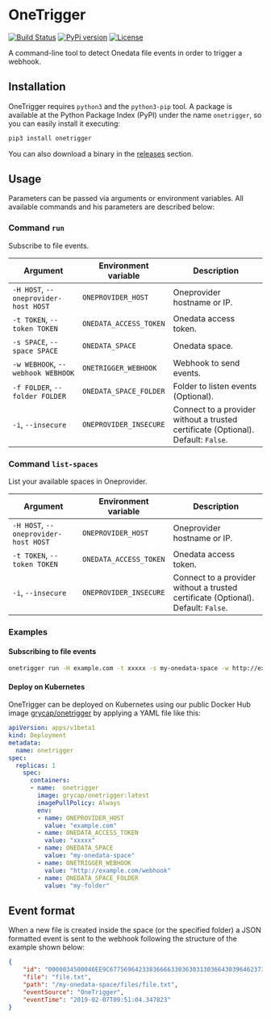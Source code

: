 # OneTrigger

[![Build Status](https://travis-ci.org/grycap/onetrigger.svg?branch=master)](https://travis-ci.org/grycap/onetrigger) [![PyPi version](https://img.shields.io/pypi/v/onetrigger.svg)](https://pypi.org/project/onetrigger/) [![License](https://img.shields.io/badge/license-Apache%202-blue.svg)](https://www.apache.org/licenses/LICENSE-2.0)

A command-line tool to detect Onedata file events in order to trigger a webhook.

## Installation

OneTrigger requires `python3` and the `python3-pip` tool. A package is available at the Python Package Index (PyPI) under the name `onetrigger`, so you can easily install it executing:

```bash
pip3 install onetrigger
```

You can also download a binary in the [releases](https://github.com/grycap/onetrigger/releases) section.

## Usage

Parameters can be passed via arguments or environment variables. All available commands and his parameters are described below:

### Command `run`

Subscribe to file events.

| Argument                             | Environment variable   | Description                                                                       |
|--------------------------------------|------------------------|-----------------------------------------------------------------------------------|
| `-H HOST`, `--oneprovider-host HOST` | `ONEPROVIDER_HOST`     | Oneprovider hostname or IP.                                                       |
| `-t TOKEN`, `--token TOKEN`          | `ONEDATA_ACCESS_TOKEN` | Onedata access token.                                                             |
| `-s SPACE`, `--space SPACE`          | `ONEDATA_SPACE`        | Onedata space.                                                                    |
| `-w WEBHOOK`, `--webhook WEBHOOK`    | `ONETRIGGER_WEBHOOK`   | Webhook to send events.                                                           |
| `-f FOLDER`, `--folder FOLDER`       | `ONEDATA_SPACE_FOLDER` | Folder to listen events (Optional).                                               |
| `-i`, `--insecure`                   | `ONEPROVIDER_INSECURE` | Connect to a provider without a trusted certificate (Optional). Default: `False`. |

### Command `list-spaces`

List your available spaces in Oneprovider.

| Argument                             | Environment variable   | Description                                                                       |
|--------------------------------------|------------------------|-----------------------------------------------------------------------------------|
| `-H HOST`, `--oneprovider-host HOST` | `ONEPROVIDER_HOST`     | Oneprovider hostname or IP.                                                       |
| `-t TOKEN`, `--token TOKEN`          | `ONEDATA_ACCESS_TOKEN` | Onedata access token.                                                             |
| `-i`, `--insecure`                   | `ONEPROVIDER_INSECURE` | Connect to a provider without a trusted certificate (Optional). Default: `False`. |

### Examples

#### Subscribing to file events

```bash
onetrigger run -H example.com -t xxxxx -s my-onedata-space -w http://example.com/webhook -f my-folder
```

#### Deploy on Kubernetes

OneTrigger can be deployed on Kubernetes using our public Docker Hub image [grycap/onetrigger](https://hub.docker.com/r/grycap/onetrigger) by applying a YAML file like this:

```yaml
apiVersion: apps/v1beta1
kind: Deployment
metadata:
  name: onetrigger
spec:
  replicas: 1
    spec:
      containers:
      - name:  onetrigger
        image: grycap/onetrigger:latest
        imagePullPolicy: Always
        env:
        - name: ONEPROVIDER_HOST
          value: "example.com"
        - name: ONEDATA_ACCESS_TOKEN
          value: "xxxxx"
        - name: ONEDATA_SPACE
          value: "my-onedata-space"
        - name: ONETRIGGER_WEBHOOK
          value: "http://example.com/webhook"
        - name: ONEDATA_SPACE_FOLDER
          value: "my-folder"
```

## Event format

When a new file is created inside the space (or the specified folder) a JSON formatted event is sent to the webhook following the structure of the example shown below:

```json
{
    "id": "0000034500046EE9C67756964233836666330363031303664303964623739666562393165336632306232613736236664323861626330656664643566313938313333336633356232333838623137",
    "file": "file.txt",
    "path": "/my-onedata-space/files/file.txt",
    "eventSource": "OneTrigger",
    "eventTime": "2019-02-07T09:51:04.347823"
}
```